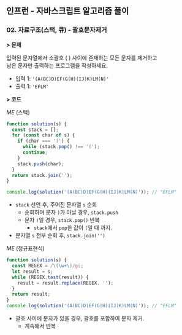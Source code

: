 ## 인프런 - 자바스크립트 알고리즘 풀이

### **02.** 자료구조(스택, 큐) - 괄호문자제거

**> 문제**

입력된 문자열에서 소괄호 ( ) 사이에 존재하는 모든 문자를 제거하고  
남은 문자만 출력하는 프로그램을 작성하세요.

- 입력 1: `'(A(BC)D)EF(G(H)(IJ)K)LM(N)'`
- 출력 1: `'EFLM'`

**> 코드**

_ME_ (스택)

```js
function solution(s) {
  const stack = [];
  for (const char of s) {
    if (char === ')') {
      while (stack.pop() !== '(');
      continue;
    }
    stack.push(char);
  }
  return stack.join('');
}

console.log(solution('(A(BC)D)EF(G(H)(IJ)K)LM(N)')); // "EFLM"
```

- `stack` 선언 후, 주어진 문자열 `s` 순회
  - 순회하며 문자 `)`가 아닐 경우, `stack.push`
  - 문자 `)`일 경우, `stack.pop()` 반복
    - `stack`에서 `pop`한 값이 `(`일 때 까지.
- 문자열 `s` 전부 순회 후, `stack.join('')`

_ME_ (정규표현식)

```js
function solution(s) {
  const REGEX = /\(\w+\)/gi;
  let result = s;
  while (REGEX.test(result)) {
    result = result.replace(REGEX, '');
  }
  return result;
}
console.log(solution('(A(BC)D)EF(G(H)(IJ)K)LM(N)')); // "EFLM"
```

- 괄호 사이에 문자가 있을 경우, 괄호를 포함하여 문자 제거.
  - 계속해서 반복
